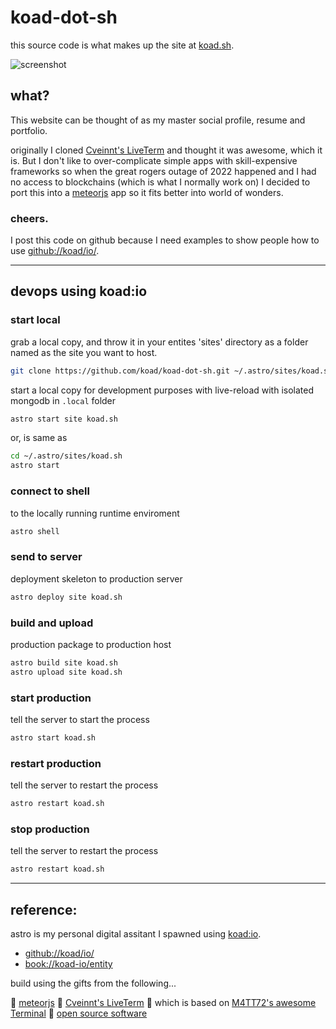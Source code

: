 # koad-dot-sh

this source code is what makes up the site at [koad.sh](https://koad.sh).

![screenshot](/screenshot.png?raw=true "Title")


## what?

This website can be thought of as my master social profile, resume and portfolio.

originally I cloned [Cveinnt's LiveTerm](https://github.com/Cveinnt/LiveTerm) and thought it was awesome, which it is.  But I don't like to over-complicate simple apps with skill-expensive frameworks so when the great rogers outage of 2022 happened and I had no access to blockchains (which is what I normally work on) I decided to port this into a [meteorjs](https://www.meteor.com/) app so it fits better into world of wonders.

### cheers.

I post this code on github because I need examples to show people how to use [github://koad/io/](https://github.com/koad/io/).


---

## devops using koad:io

### start local

grab a local copy, and throw it in your entites 'sites' directory as a folder named as the site you want to host.

```bash
git clone https://github.com/koad/koad-dot-sh.git ~/.astro/sites/koad.sh

```


start a local copy for development purposes with live-reload with isolated mongodb in `.local` folder

```bash
astro start site koad.sh
```

or, is same as
```bash
cd ~/.astro/sites/koad.sh
astro start
```

### connect to shell
to the locally running runtime enviroment
```bash
astro shell
```

### send to server
deployment skeleton to production server
```bash
astro deploy site koad.sh
```


### build and upload
production package to production host
```bash
astro build site koad.sh
astro upload site koad.sh
```

### start production
tell the server to start the process
```bash
astro start koad.sh
```

### restart production
tell the server to restart the process
```bash
astro restart koad.sh
```

### stop production
tell the server to restart the process
```bash
astro restart koad.sh
```


---

## reference:

astro is my personal digital assitant I spawned using [koad:io](https://github.com/koad/io/).
- [github://koad/io/](https://github.com/koad/io/)
- [book://koad-io/entity](https://book.koad.sh/reference/koad-io/entity/?h=koad+io#what)


build using the gifts from the following...

 [meteorjs](https://www.meteor.com/)
 [Cveinnt's LiveTerm](https://github.com/Cveinnt/LiveTerm)
 which is based on [M4TT72's awesome Terminal](https://github.com/m4tt72/terminal)
 [open source software](https://linuxfoundation.org/)
